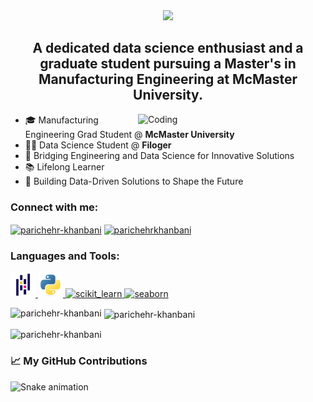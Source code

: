 <div align="center">
  <img src="https://github.com/Parichehr-Khanbani/Parichehr-Khanbani/assets/134718965/253d2639-3dab-488c-91b6-47871124b2c4)/Parichehr-Khanbani/main/github.banner.png">
</div>

<h2 align="center">A dedicated data science enthusiast and a graduate student pursuing a Master's in Manufacturing Engineering at McMaster University.</h2>

<img align="right" alt="Coding" width="300" src="https://media0.giphy.com/media/L1R1tvI9svkIWwpVYr/giphy.gif?cid=ecf05e47spf1mgza3xlmmx9z9bvbhhyh1d9ph1aaxyxjqge0&ep=v1_gifs_search&rid=giphy.gif&ct=g.gif">

- 🎓 Manufacturing Engineering Grad Student @ **McMaster University**
- 👨‍💻 Data Science Student @ **Filoger**
- 💼 Bridging Engineering and Data Science for Innovative Solutions
- 📚 Lifelong Learner
- 🚀 Building Data-Driven Solutions to Shape the Future



<h3 align="left">Connect with me:</h3>
<p align="left">
  <a href="https://linkedin.com/in/parichehr-khanbani" target="blank"><img align="center" src="https://raw.githubusercontent.com/rahuldkjain/github-profile-readme-generator/master/src/images/icons/Social/linked-in-alt.svg" alt="parichehr-khanbani" height="30" width="40" /></a>
  <a href="https://kaggle.com/parichehrkhanbani" target="blank"><img align="center" src="https://raw.githubusercontent.com/rahuldkjain/github-profile-readme-generator/master/src/images/icons/Social/kaggle.svg" alt="parichehrkhanbani" height="30" width="40" /></a>
</p>

<h3 align="left">Languages and Tools:</h3>
<p align="left">
  <a href="https://pandas.pydata.org/" target="_blank" rel="noreferrer">
    <img src="https://raw.githubusercontent.com/devicons/devicon/2ae2a900d2f041da66e950e4d48052658d850630/icons/pandas/pandas-original.svg" alt="pandas" width="40" height="40"/>
  </a>
  <a href="https://www.python.org" target="_blank" rel="noreferrer">
    <img src="https://raw.githubusercontent.com/devicons/devicon/master/icons/python/python-original.svg" alt="python" width="40" height="40"/>
  </a>
  <a href="https://scikit-learn.org/" target="_blank" rel="noreferrer">
    <img src="https://upload.wikimedia.org/wikipedia/commons/0/05/Scikit_learn_logo_small.svg" alt="scikit_learn" width="40" height="40"/>
  </a>
  <a href="https://seaborn.pydata.org/" target="_blank" rel="noreferrer">
    <img src="https://seaborn.pydata.org/_images/logo-mark-lightbg.svg" alt="seaborn" width="40" height="40"/>
  </a>
</p>

<p><img align="left" src="https://github-readme-stats.vercel.app/api/top-langs?username=parichehr-khanbani&show_icons=true&locale=en&layout=compact" alt="parichehr-khanbani" /></p>

<p>&nbsp;<img align="center" src="https://github-readme-stats.vercel.app/api?username=parichehr-khanbani&show_icons=true&locale=en" alt="parichehr-khanbani" /></p>

<p><img align="center" src="https://github-readme-streak-stats.herokuapp.com/?user=parichehr-khanbani&" alt="parichehr-khanbani" /></p>

### 📈 My GitHub Contributions
![Snake animation](https://github.com/Parichehr-Khanabni/Parichehr-Khanbani/blob/output/github-contribution-grid-snake.svg)
